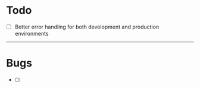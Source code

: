 # Todo

- [ ] Better error handling for both development and production environments


--- 


# Bugs

- [ ]



